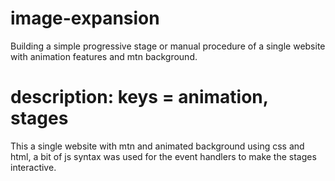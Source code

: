# image-expansion
Building a simple progressive stage or manual procedure of a single website with animation features and mtn background.

# description: keys = animation, stages
This a single website with mtn and animated background using css and html, a bit of js syntax was used for the event handlers to make the stages interactive.
